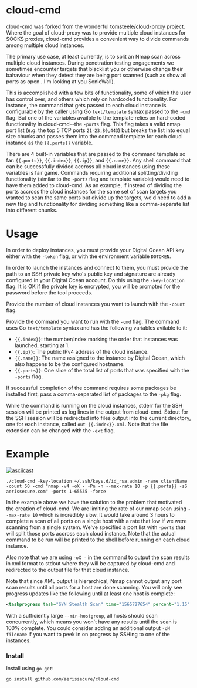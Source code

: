 # cloud-cmd

cloud-cmd was forked from the wonderful [tomsteele/cloud-proxy](https://github.com/tomsteele/cloud-proxy) project. Where the goal of cloud-proxy was to provide multiple cloud instances for SOCKS proxies, cloud-cmd provides a convenient way to divide commands among multiple cloud instances.

The primary use case, at least currently, is to split an Nmap scan across multiple cloud instances. During penetration testing engagements we sometimes encounter targets that blacklist you or otherwise change their bahaviour when they detect they are being port scanned (such as show all ports as open...I'm looking at you SonicWall).

This is accomplished with a few bits of functionality, some of which the user has control over, and others which rely on hardcoded functionality. For instance, the command that gets passed to each cloud instance is configurable by the caller using Go `text/template` syntax passed to the `-cmd` flag. But one of the variables availble to the template relies on hard-coded functionality in cloud-cmd--the `-ports` flag. This flag takes a valid nmap port list (e.g. the top 5 TCP ports `21-23,80,443`) but breaks the list into equal size chunks and passes them into the command template for each cloud instance as the `{{.ports}}` variable.

There are 4 built-in variables that are passed to the command template so far: `{{.ports}}`, `{{.index}}`, `{{.ip}}`, and `{{.name}}`. Any shell command that can be successfully divided accross all cloud instances using these variables is fair game. Commands requiring additional splitting/dividing functionality (similar to the `-ports` flag and template variable) would need to have them added to cloud-cmd. As an example, if instead of dividing the ports accross the cloud instances for the same set of scan targets you wanted to scan the same ports but divide up the targets, we'd need to add a new flag and functionality for dividing something like a comma-separate list into different chunks.

# Usage

In order to deploy instances, you must provide your Digital Ocean API key either with the `-token` flag, or with the environment variable `DOTOKEN`.

In order to launch the instances and connect to them, you must provide the path to an SSH private key who's public key and signature are already configured in your Digital Ocean account. Do this using the `-key-location` flag. It is OK if the private key is encrypted, you will be prompted for the password before the tool proceeds.

Provide the number of cloud instances you want to launch with the `-count` flag.

Provide the command you want to run with the `-cmd` flag. The command uses Go `text/template` syntax and has the following variables avilable to it:

- `{{.index}}`: the number/index marking the order that instances was launched, starting at 1.
- `{{.ip}}`: The public IPv4 address of the cloud instance.
- `{{.name}}`: The name assigned to the instance by Digital Ocean, which also happens to be the configured hostname.
- `{{.ports}}`: One slice of the total list of ports that was specified with the `-ports` flag.


If successfull completion of the command requires some packages be installed first, pass a comma-separated list of packages to the `-pkg` flag.

While the command is running on the cloud instances, stderr for the SSH session will be printed as log lines in the output from cloud-cmd. Stdout for the SSH session will be redirected into files output into the current directory, one for each instance, called `out-{{.index}}.xml`. Note that the file extension can be changed with the `-ext` flag.

# Example

[![asciicast](https://asciinema.org/a/RYLcBjGhfHg4ffrKiCck2e3ZK.svg)](https://asciinema.org/a/RYLcBjGhfHg4ffrKiCck2e3ZK)

```shell
./cloud-cmd -key-location ~/.ssh/keys.d/id_rsa.admin -name clientName -count 50 -cmd "nmap -v4 -oX - -Pn -n --max-rate 10 -p {{.ports}} -sS aerissecure.com" -ports 1-65535 -force
```

In the example above we have the solution to the problem that motivated the creation of cloud-cmd. We are limiting the rate of our nmap scan using `--max-rate 10` which is incredibly slow. It would take around 3 hours to complete a scan of all ports on a single host with a rate that low if we were scanning from a single system. We've specified a port list with `-ports` that will split those ports accross each cloud instance. Note that the actual command to be run will be printed to the shell before running on each cloud instance.

Also note that we are using `-oX -` in the command to output the scan results in xml format to stdout where they will be captured by cloud-cmd and redirected to the output file for that cloud instance.

Note that since XML output is hierarchical, Nmap cannot output any port scan results until all ports for a host are done scanning. You will only see progress updates like the following until at least one host is complete:

```xml
<taskprogress task="SYN Stealth Scan" time="1565727654" percent="1.15" remaining="10402" etc="1565738055"/>
```

With a sufficiently large `--min-hostgroup`, all hosts should scan concurrently, which means you won't have any results until the scan is 100% complete. You could consider adding an additional output `-oN filename` if you want to peek in on progress by SSHing to one of the instances.


### Install

Install using `go get`:

```shell
go install github.com/aerissecure/cloud-cmd
```
